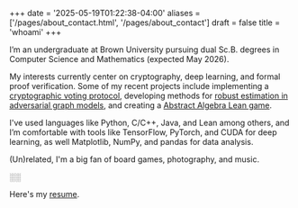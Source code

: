 +++
date = '2025-05-19T01:22:38-04:00'
aliases = ['/pages/about_contact.html', '/pages/about_contact']
draft = false
title = 'whoami'
+++

<style>
.annotation__text {
    background: color-mix(in srgb, var(--annotation-accent, var(--accent)) 40%, transparent);
    transition: background 0.3s;
    cursor: pointer;
    position: relative;
    color: inherit;
}
.annotation__text--active {
    background: var(--annotation-accent, var(--accent));
}
#annotation__footnote-box {
    display: none;
    position: fixed;
    bottom: 5%;
    right: 2%;
    max-width: 320px;
    background: color-mix(in srgb, var(--annotation-bg, var(--bg)) 95%, var(--black));
    color: inherit;
    border: 2px solid var(--annotation-accent, var(--accent));
    box-shadow: 0 2px 12px rgba(0,0,0,0.2), 0 4px 24px rgba(0,0,0,.08);
    padding: 1em 1.2em;
    z-index: 9999;
    font-size: .9em;
    line-height: 1.5;
    opacity: 0;
    transform: translateY(5px) scale(0.98);
    transition:
        opacity 0.35s cubic-bezier(.4,0,.2,1),
        transform 0.35s cubic-bezier(.4,0,.2,1);
    pointer-events: none;
}
#annotation__footnote-box.show {
    display: block;
    opacity: 1;
    transform: translateY(0) scale(1);
    pointer-events: auto;
}
#annotation__footnote-box.hide {
    opacity: 0;
    transform: translateY(5px) scale(0.98);
    pointer-events: none;
}
@media (max-width: 700px) {
    #annotation__footnote-box {
        display: none !important;
    }
    .annotation__text {
        background: color-mix(in srgb, var(--annotation-accent, var(--accent)) 40%, transparent);
        transition: background 0.3s;
        cursor: pointer;
        position: relative;
        color: inherit;
        padding: 0 0.2em;
    }
}
</style>
<div id="annotation__footnote-box"></div>
<script>
(function() {
    const isMobile = () => window.matchMedia('(max-width: 700px)').matches;
    let activeAnno = null;
    let animTimeout = null;
    document.addEventListener('DOMContentLoaded', function() {
        document.querySelectorAll('.annotation__text').forEach(function(el) {
            const accent = el.getAttribute('data-annotation-accent');
            if (accent) {
                el.style.setProperty('--annotation-accent', accent);
            }
        });
    });
    function showFootnote(el) {
        if (activeAnno && activeAnno !== el) {
            hideFootnote();
            setTimeout(() => showFootnote(el), 360);
            return;
        }
        const note = el.getAttribute('data-annotation');
        if (!note) return;
        const box = document.getElementById('annotation__footnote-box');
        const accent = el.getAttribute('data-annotation-accent');
        const accent_solid = el.getAttribute('data-annotation-accent-solid') || 'var(--blue)';
        const bg = el.getAttribute('data-annotation-bg');
        if (accent) box.style.setProperty('--annotation-accent', accent);
        else box.style.removeProperty('--annotation-accent');
        if (bg) box.style.setProperty('--annotation-bg', bg);
        else box.style.removeProperty('--annotation-bg');
        if (isMobile()) {
            el.classList.add('annotation__text--mobile');
            el.setAttribute('data-original', el.innerText);
            el.innerHTML = el.getAttribute('data-original') + 
            ' <span style="color:' + accent_solid + '">[</span>' + 
            note + 
            '<span style="color:' + accent_solid + '">]</span>';
        } else {
            el.classList.add('annotation__text--active');
            box.innerText = note;
            box.classList.remove('hide');
            box.style.display = 'block';
            void box.offsetWidth;
            box.classList.add('show');
        }
        activeAnno = el;
    }
    function hideFootnote() {
        if (!activeAnno) return;
        const box = document.getElementById('annotation__footnote-box');
        if (isMobile()) {
            if (activeAnno.hasAttribute('data-original')) {
                activeAnno.innerText = activeAnno.getAttribute('data-original');
                activeAnno.classList.remove('annotation__text--mobile');
            }
        } else {
            activeAnno.classList.remove('annotation__text--active');
            box.classList.remove('show');
            box.classList.add('hide');
            clearTimeout(animTimeout);
            animTimeout = setTimeout(() => {
                box.style.display = 'none';
                box.classList.remove('hide');
                box.style.removeProperty('--annotation-accent');
                box.style.removeProperty('--annotation-bg');
            }, 350);
        }
        activeAnno = null;
    }
    document.addEventListener('DOMContentLoaded', function() {
        document.querySelectorAll('.annotation__text').forEach(function(el) {
            if (isMobile()) {
                el.addEventListener('click', function(e) {
                    if (activeAnno !== el) {
                        showFootnote(el);
                    } else {
                        hideFootnote();
                    }
                });
            } else {
                el.addEventListener('mouseenter', function() {
                    if (activeAnno !== el) {
                        showFootnote(el);
                    }
                });
                el.addEventListener('click', function() {
                    if (activeAnno !== el) {
                        showFootnote(el);
                    } else {
                        hideFootnote();
                    }
                });
            }
        });
        window.addEventListener('scroll', function() {
            if (activeAnno) {
                hideFootnote();
            }
        });
    });
})();
</script>


I’m an undergraduate at Brown University pursuing dual Sc.B. degrees in Computer Science and Mathematics (expected May 2026). 

My interests currently center on cryptography, deep learning, and formal proof verification. Some of my recent projects include implementing a [cryptographic voting protocol](../projects/vote), developing methods for [robust estimation in adversarial graph models](../projects/robust-estimation-for-the-erdos-renyi-model), and creating a [Abstract Algebra Lean game](https://github.com/Geoc2022/AlgebraGame). 

I've used languages like Python, C/C++, Java, and Lean among others, and I’m comfortable with tools like TensorFlow, PyTorch, and CUDA for deep learning, as well Matplotlib, NumPy, and pandas for data analysis.

<span class="annotation__text" data-annotation="Ironically, I find a lot of people who like math also like music. It makes sense why they might like board games though">(Un)related</span>, I'm a big fan of board games, photography, and music. 

<span class="annotation__text" data-annotation="References: Riley Hartman and Mitchell Perales" data-annotation-accent="#00000000">
<span style="color: var(--bg0)">░░</span></span>

Here's my [resume](/George_Chemmala_resume.pdf).
<!-- 
### **Education**

**Brown University** — Providence, RI
**Sc.B. in Computer Science & Sc.B. in Mathematics** (Major GPA: 4.0)
Expected: May 2026

Relevant Coursework: Data Structures & Algorithms, Deep Learning, Machine Learning, Robust Algorithms for ML, Formal Proof and Verification, Applied Cryptography, Computer Systems, Abstract Algebra, Number Theory, Monte Carlo Simulation

---

### **Projects & Research**

**Vote: Cryptographic Voting Protocol Implementation** — *C++, CryptoPP*
Spring 2025

* Built a secure, end-to-end verifiable voting system using homomorphic encryption and threshold decryption
* Integrated zero-knowledge proofs and blinding to protect voter anonymity and ensure ballot integrity
* Extended the protocol to support multiple candidates and restricted voting per user

**WeensyOS: Virtual Memory Kernel Implementation** — *C, C++, x86 Assembly*
Spring 2025

* Engineered kernel code for managing user/kernel virtual memory and enforcing permissions
* Enhanced memory utilization with dynamic, non-contiguous page allocation
* Optimized fork and exit system calls for efficient process handling
* Implemented overlapping virtual address spaces for process isolation

**[Robust Estimation for the Erdős–Rényi Model](https://github.com/Geoc2022/2952Q_FinalProject)** — *Python, Matplotlib, NumPy, NetworkX*
Fall 2024

* Developed robust algorithms to estimate edge probability $p$ in adversarial Erdős–Rényi graphs
* Proved runtime and accuracy guarantees, surpassing baseline methods
* Evaluated performance on synthetic datasets with 10k+ nodes
* Followed best practices: modular code, visualizations, and reproducibility

**[Spiderverse Style Transfer & Transfer Learning](https://github.com/AzureCoral/Spider-Verse-Style-Transfer)** — *Python, TensorFlow, CUDA*
Spring 2024

* Designed a multi-style transfer pipeline using VGG16 to replicate visual styles from Spiderverse media
* Introduced novel transfer learning techniques for improved texture recognition
* Used CUDA for GPU acceleration, achieving 10x speedup in model training and inference

---

### **Experience**

**President** — *Math Circle*
2023–Present

* Launched a student-led outreach program teaching recreational math to local high school students
* Led program logistics, lesson planning, and administrative oversight

**Teaching Assistant** — *Brown Department of Mathematics & Applied Mathematics*
2024–2025

* Assisted in courses: Statistical Inference I, Abstract Algebra, Applied ODEs
* Led problem-solving sessions, hosted office hours, and graded coursework for classes up to 350 students

**Research Assistant** — *Brown University Directed Reading Program*
2024

* Studied Classical Algebraic Geometry with a focus on algorithmic foundations
* Investigated Gröbner bases, polynomial systems, and computational algebraic methods

**Computer Technician & Teaching Assistant** — *Georgia Governor’s Honors Program (GHP)*
2023

* Supported student research in computational mathematics
* Maintained classroom computing systems for deep learning applications
* Helped debug Python code and optimize machine learning workflows

---

### **Skills & Interests**

**Languages:** Python, C, C++, Java, Lean, Haskell, Julia, LaTeX, Mathematica, MATLAB

**Tools & Software:** VS Code, Vim, PyCharm, IntelliJ, Google Colab, Jupyter, Git, Unix/Linux, Docker, Figma

**Libraries:** pandas, NumPy, scikit-learn, sympy, scipy, Matplotlib, NetworkX, TensorFlow, PyTorch, TorchVision, OpenCV, Sage

**Interests:** Education, Music, Board/Card Games, Photography, [Manim](https://youtu.be/DQVuFo6CSmE?t=1189) -->

